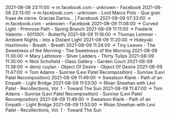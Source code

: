 2021-08-08 23:11:00 -> m.facebook.com - unknown - Facebook
2021-08-08 23:13:00 -> m.facebook.com - unknown - Lord Marco Polo - Que gran frase de cierre. Gracias Darlos... | Facebook
2021-08-09 07:33:00 -> m.facebook.com - unknown - Facebook
2021-08-09 11:06:00 -> Curved Light - Primrose Path - Spring Branch
2021-08-09 11:11:00 -> Frederik Valentin - 0011001 - Butterfly
2021-08-09 11:16:00 -> Thomas Lemmer - Ambient Nights - Into a Distant Light
2021-08-09 11:20:00 -> Hideyuki Hashimoto - Breath - Breath
2021-08-09 11:24:00 -> Tiny Leaves - The Sweetness of the Morning - The Sweetness of the Morning
2021-08-09 11:30:00 -> Mary Lattimore - Silver Ladders - Thirty Tulips
2021-08-09 11:35:00 -> Nick Schofield - Glass Gallery - Garden Court
2021-08-09 11:38:00 -> deniz cuylan - Object Of Desire - Object Of Desire
2021-08-09 11:47:00 -> Tom Adams - Sunrise (Levi Patel Recomposition) - Sunrise (Levi Patel Recomposition)
2021-08-09 11:49:00 -> Sweatson Klank - Path of an Empath - Light Bridge
2021-08-09 11:53:00 -> Rhian Sheehan with Levi Patel - Recollections, Vol. 1 - Toward The Sun
2021-08-09 11:47:00 -> Tom Adams - Sunrise (Levi Patel Recomposition) - Sunrise (Levi Patel Recomposition)
2021-08-09 11:49:00 -> Sweatson Klank - Path of an Empath - Light Bridge
2021-08-09 11:53:00 -> Rhian Sheehan with Levi Patel - Recollections, Vol. 1 - Toward The Sun

